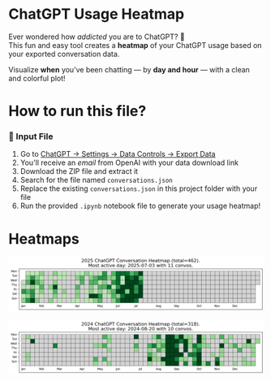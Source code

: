 #  ChatGPT Usage Heatmap

Ever wondered how *addicted* you are to ChatGPT? 🤖  
This fun and easy tool creates a **heatmap** of your ChatGPT usage based on your exported conversation data.

Visualize **when** you’ve been chatting — by **day and hour** — with a clean and colorful plot!


# How to run this file?


### 📁 Input File

1. Go to [ChatGPT → Settings → Data Controls → Export Data](https://help.openai.com/en/articles/7260999-how-do-i-export-my-chatgpt-history-and-data)  
2. You'll receive an *email* from OpenAI with your data download link
3. Download the ZIP file and extract it
4. Search for the file named `conversations.json`
5. Replace the existing `conversations.json` in this project folder with your file
6. Run the provided `.ipynb` notebook file to generate your usage heatmap! 


# Heatmaps
![Heatmap 2025 Preview](Usage_Heatmaps\8c05f796-d354-430d-87d9-51915325e1a8.png)

![Heatmap 2024 Preview](Usage_Heatmaps\4721c3c8-9be6-4bb9-a70d-33687503d8b0.png)



